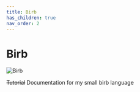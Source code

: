 ```yaml
---
title: Birb
has_children: true
nav_order: 2
---
```


# Birb 
![Birb](https://i.imgur.com/XAzaGIt.png)

~~Tutorial~~ Documentation for my small birb language